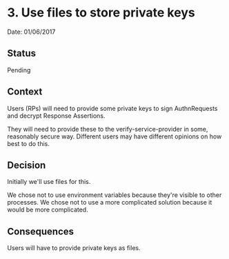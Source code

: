 # 3. Use files to store private keys

Date: 01/06/2017

## Status

Pending

## Context

Users (RPs) will need to provide some private keys to sign AuthnRequests and
decrypt Response Assertions.

They will need to provide these to the verify-service-provider in some, reasonably
secure way. Different users may have different opinions on how best to do this.

## Decision

Initially we'll use files for this.

We chose not to use environment variables because they're visible to other processes.
We chose not to use a more complicated solution because it would be more complicated.

## Consequences

Users will have to provide private keys as files.

